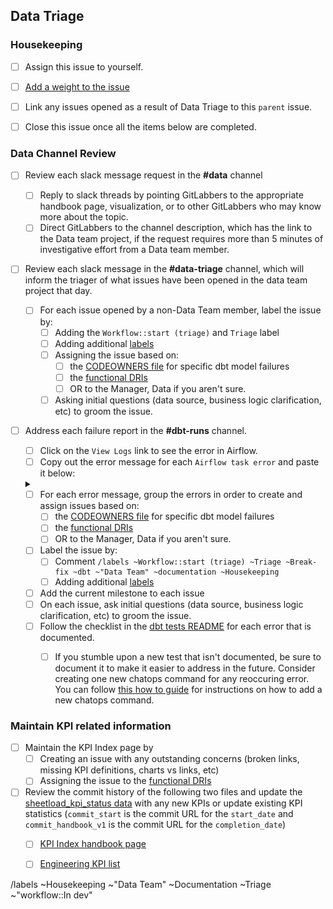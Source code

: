 ## Data Triage 

<!--
Please complete all items. Ask questions in the #data slack channel
--->

### Housekeeping 
* [ ] Assign this issue to yourself. 
* [ ] [Add a weight to the issue](https://about.gitlab.com/handbook/business-ops/data-team/#issue-pointing)
* [ ] Link any issues opened as a result of Data Triage to this `parent` issue. 
* [ ] Close this issue once all the items below are completed. 


### Data Channel Review 
* [ ] Review each slack message request in the **#data** channel 
    - [ ] Reply to slack threads by pointing GitLabbers to the appropriate handbook page, visualization, or to other GitLabbers who may know more about the topic. 
    - [ ] Direct GitLabbers to the channel description, which has the link to the Data team project, if the request requires more than 5 minutes of investigative effort from a Data team member.

* [ ] Review each slack message in the **#data-triage** channel, which will inform the triager of what issues have been opened in the data team project that day. 
    - [ ] For each issue opened by a non-Data Team member, label the issue by: 
        - [ ] Adding the `Workflow::start (triage)` and `Triage` label
        - [ ] Adding additional [labels](https://about.gitlab.com/handbook/business-ops/data-team/#issue-labeling)
        - [ ] Assigning the issue based on:
            - [ ] the [CODEOWNERS file](https://gitlab.com/gitlab-data/analytics/blob/master/CODEOWNERS) for specific dbt model failures 
            - [ ] the [functional DRIs](https://about.gitlab.com/handbook/business-ops/data-team/#-team-organization)
            - [ ] OR to the  Manager, Data if you aren't sure. 
        - [ ] Asking initial questions (data source, business logic clarification, etc) to groom the issue. 

* [ ] Address each failure report in the **#dbt-runs** channel. 
    - [ ] Click on the `View Logs` link to see the error in Airflow. 
    - [ ] Copy out the error message for each `Airflow task error` and paste it below: 

    <details>
        <summary>
        </summary>
    </details>

    - [ ] For each error message, group the errors in order to create and assign issues based on:
        - [ ] the [CODEOWNERS file](https://gitlab.com/gitlab-data/analytics/blob/master/CODEOWNERS) for specific dbt model failures 
        - [ ] the [functional DRIs](https://about.gitlab.com/handbook/business-ops/data-team/#-team-organization)
        - [ ] OR to the  Manager, Data if you aren't sure. 
    - [ ] Label the issue by: 
        - [ ] Comment `/labels ~Workflow::start (triage) ~Triage ~Break-fix ~dbt ~"Data Team" ~documentation ~Housekeeping` 
        - [ ] Adding additional [labels](/handbook/business-ops/data-team/#issue-labeling)
    - [ ] Add the current milestone to each issue 
    - [ ] On each issue, ask initial questions (data source, business logic clarification, etc) to groom the issue. 
    - [ ] Follow the checklist in the [dbt tests README](https://gitlab.com/gitlab-data/analytics/blob/master/transform/snowflake-dbt/tests/README.md) for each error that is documented. 
        - [ ] If you stumble upon a new test that isn't documented, be sure to document it to make it easier to address in the future. Consider creating one new chatops command for any reoccuring error. You can follow [this how to guide](https://gitlab.com/gitlab-data/chatops/-/blob/master/README.md) for instructions on how to add a new chatops command.


### Maintain KPI related information         
* [ ] Maintain the KPI Index page by 
    - [ ] Creating an issue with any outstanding concerns (broken links, missing KPI definitions, charts vs links, etc)
    - [ ] Assigning the issue to the [functional DRIs](https://about.gitlab.com/handbook/business-ops/data-team/#-team-organization)
* [ ] Review the commit history of the following two files and update the [sheetload_kpi_status data](https://docs.google.com/spreadsheets/d/1CZLnXiAG7D_T_6vm50X0hDPnMPKrKmtajrcga5vyDTQ/edit?usp=sharing) with any new KPIs or update existing KPI statistics (`commit_start` is the commit URL for the `start_date` and `commit_handbook_v1` is the commit URL for the `completion_date`)
    - [ ] [KPI Index handbook page](https://gitlab.com/gitlab-com/www-gitlab-com/-/commits/master/source/handbook/business-ops/data-team/kpi-index/index.html.md.erb)
    - [ ] [Engineering KPI list](https://gitlab.com/gitlab-com/www-gitlab-com/-/blob/master/data/performance_indicators.yml)



/labels ~Housekeeping ~"Data Team" ~Documentation ~Triage ~"workflow::In dev"
